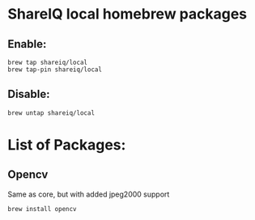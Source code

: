 # ShareIQ local homebrew packages

## Enable:

```shell
brew tap shareiq/local
brew tap-pin shareiq/local
```

## Disable:

```shell
brew untap shareiq/local
```

# List of Packages:

## Opencv

Same as core, but with added jpeg2000 support

```shell
brew install opencv
```
